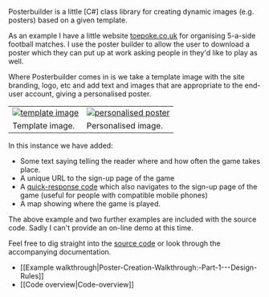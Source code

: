 Posterbuilder is a little [C#] class library for creating dynamic images (e.g. posters) based on a given template.  

As an example I have a little website [toepoke.co.uk](http://toepoke.co.uk) for organising 5-a-side football matches.  I use the poster builder to allow the user to download a poster which they can put up at work asking people in they'd like to play as well.

Where Posterbuilder comes in is we take a template image with the site branding, logo, etc and add text and images that are appropriate to the end-user account, giving a personalised poster.  

<table border="0" width="60%">
<tr><td align="middle">
  <a href="http://dl.dropbox.com/u/1055915/blog/poster-builder/thumbnails/large/map-example-template.jpg">
    <img src="http://dl.dropbox.com/u/1055915/blog/poster-builder/thumbnails/small/map-example-template.jpg"
      title="template image" />
  </a>
</td>
<td>
   <a href="http://dl.dropbox.com/u/1055915/blog/poster-builder/thumbnails/large/map-example-rendered.png">
     <img src="http://dl.dropbox.com/u/1055915/blog/poster-builder/thumbnails/small/map-example-rendered.png"
      title="personalised poster" />
   </a>
</td>
</tr>

<tr>
<td>Template image.</td>
<td>Personalised image.</td>
</tr>
</table>

In this instance we have added:

+ Some text saying telling the reader where and how often the game takes place.
+ A unique URL to the sign-up page of the game
+ A [quick-response code](http://en.wikipedia.org/wiki/QR_code) which also navigates to the sign-up page of the game (useful for people with compatible mobile phones)
+ A map showing where the game is played.

The above example and two further examples are included with the source code.  Sadly I can't provide an on-line demo at this time.

Feel free to dig straight into the [source code](https://github.com/toepoke/PosterBuilder) or look through the accompanying documentation.

- [[Example walkthrough|Poster-Creation-Walkthrough:-Part-1---Design-Rules]]
- [[Code overview|Code-overview]]




